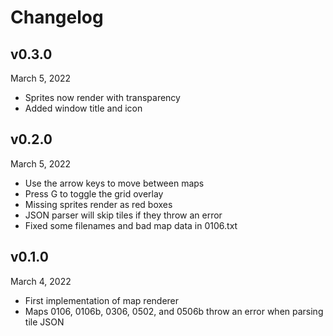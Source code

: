 # Changelog
## v0.3.0
March 5, 2022
* Sprites now render with transparency
* Added window title and icon

## v0.2.0
March 5, 2022
* Use the arrow keys to move between maps
* Press G to toggle the grid overlay
* Missing sprites render as red boxes
* JSON parser will skip tiles if they throw an error
* Fixed some filenames and bad map data in 0106.txt

## v0.1.0
March 4, 2022
* First implementation of map renderer
* Maps 0106, 0106b, 0306, 0502, and 0506b throw an error when parsing tile JSON 